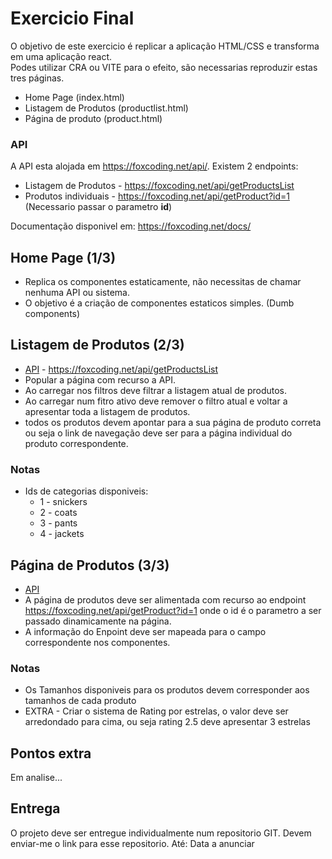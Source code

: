 # Exercicio Final
O objetivo de este exercicio é replicar a aplicação HTML/CSS e transforma em uma aplicação react.  
Podes  utilizar CRA ou VITE para o efeito, são necessarias reproduzir estas tres páginas.
- Home Page (index.html)
- Listagem de Produtos (productlist.html)
- Página de produto (product.html)  

### API
A API esta alojada em https://foxcoding.net/api/. Existem 2 endpoints:
* Listagem de Produtos - https://foxcoding.net/api/getProductsList
* Produtos individuais - https://foxcoding.net/api/getProduct?id=1 (Necessario passar o parametro **id**)

Documentação disponivel em: https://foxcoding.net/docs/

## Home Page (1/3)
* Replica os componentes estaticamente, não necessitas de chamar nenhuma API ou sistema.
* O objetivo é a criação de componentes estaticos simples. (Dumb components)

## Listagem de Produtos (2/3)

* [API](https://foxcoding.net/api/getProductsList) - https://foxcoding.net/api/getProductsList
* Popular a página com recurso a API. 
* Ao carregar nos filtros deve filtrar a listagem atual de produtos.
* Ao carregar num fitro ativo deve remover o filtro atual e voltar a apresentar toda a listagem de produtos.
* todos os produtos devem apontar para a sua página de produto correta ou seja o link de navegação deve ser para a página individual do produto correspondente.

### Notas

* Ids de categorias disponiveis:
    * 1 - snickers
    * 2 - coats
    * 3 - pants
    * 4 - jackets


## Página de Produtos (3/3)

* [API](https://foxcoding.net/api/getProduct?id=1)
* A página de produtos deve ser alimentada com recurso ao endpoint https://foxcoding.net/api/getProduct?id=1 onde o id é o parametro a ser passado dinamicamente na página.
* A informação do Enpoint deve ser mapeada para o campo correspondente nos componentes.

### Notas

* Os Tamanhos disponiveis para os produtos devem corresponder aos tamanhos de cada produto
* EXTRA - Criar o sistema de Rating por estrelas, o valor deve ser arredondado para cima, ou seja rating 2.5 deve apresentar 3 estrelas


## Pontos extra

Em analise...

## Entrega
O projeto deve ser entregue individualmente num repositorio GIT. Devem enviar-me o link para esse repositorio. Até: Data a anunciar
